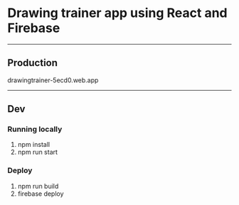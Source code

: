 # Drawing trainer app using React and Firebase

---

## Production

drawingtrainer-5ecd0.web.app

---

## Dev

### Running locally

1. npm install
2. npm run start

### Deploy

1. npm run build
2. firebase deploy
